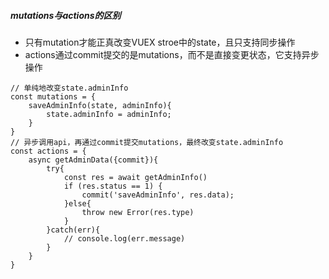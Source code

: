 
##### mutations与actions的区别

- 只有mutation才能正真改变VUEX stroe中的state，且只支持同步操作
- actions通过commit提交的是mutations，而不是直接变更状态，它支持异步操作
```
// 单纯地改变state.adminInfo
const mutations = {
    saveAdminInfo(state, adminInfo){
        state.adminInfo = adminInfo;
    }
}
// 异步调用api，再通过commit提交mutations，最终改变state.adminInfo
const actions = {
    async getAdminData({commit}){
        try{
            const res = await getAdminInfo()
            if (res.status == 1) {
                commit('saveAdminInfo', res.data);
            }else{
                throw new Error(res.type)
            }
        }catch(err){
            // console.log(err.message)
        }
    }
}
```

